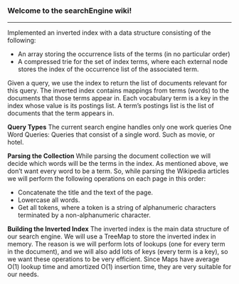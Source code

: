 ### Welcome to the searchEngine wiki!
***

Implemented an inverted index with a data structure consisting of the following: 
* An array storing the occurrence lists of the terms (in no particular order)
* A compressed trie for the set of index terms, where each external node stores the index of the occurrence list of the associated term. 

Given a query, we use the index to return the list of documents relevant for this query. The inverted index contains mappings from terms (words) to the documents that those terms appear in. Each vocabulary term is a key in the index whose value is its postings list. A term’s postings list is the list of documents that the term appears in. 

**Query Types**
The current search engine handles only one work queries
One Word Queries: Queries that consist of a single word. Such as movie, or hotel.

**Parsing the Collection**
While parsing the document collection we will decide which words will be the terms in the index. As mentioned above, we don’t want every word to be a term. So, while parsing the Wikipedia articles we will perform the following operations on each page in this order:
* Concatenate the title and the text of the page.
* Lowercase all words.
* Get all tokens, where a token is a string of alphanumeric characters terminated by a non-alphanumeric character.

**Building the Inverted Index**
The inverted index is the main data structure of our search engine. We will use a TreeMap  to store the inverted index in memory. The reason is we will perform lots of lookups (one for every term in the document), and we will also add lots of keys (every term is a key), so we want these operations to be very efficient. Since Maps have average O(1) lookup time and amortized O(1) insertion time, they are very suitable for our needs.

